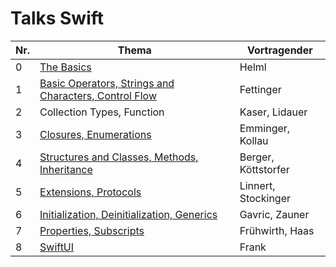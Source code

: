 ﻿# Talks Swift

Nr.| Thema                                                                                                | Vortragender
---|------------------------------------------------------------------------------------------------------|-----------------------------
 0 | [The Basics](./0/The_Basics.key)                                                                     | Helml
 1 | [Basic Operators, Strings and Characters, Control Flow](./1/fettinger_basic_operators.key)           | Fettinger
 2 | Collection Types, Function                                                                           | Kaser, Lidauer
 3 | [Closures, Enumerations](./3/Closures_Enums.key)                                                     | Emminger, Kollau
 4 | [Structures and Classes, Methods, Inheritance](./4/BergerKoettstorfer_Referat.key)                   | Berger, Köttstorfer
 5 | [Extensions, Protocols](./5/Linnert_Stockinger_Extensions_Protocols.key)                             | Linnert, Stockinger
 6 | [Initialization, Deinitialization, Generics](./6/Generics-Initializers.key)                          | Gavric, Zauner
 7 | [Properties, Subscripts](./7/properties_subscripts.key)                                              | Frühwirth, Haas
 8 | [SwiftUI](./8/SwiftUI.key)                                                                           | Frank
